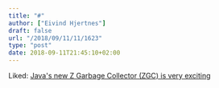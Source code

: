 ```yaml
---
title: "#"
author: ["Eivind Hjertnes"]
draft: false
url: "/2018/09/11/11/1623"
type: "post"
date: 2018-09-11T21:45:10+02:00
---
```


Liked:
[Java's
new Z Garbage Collector (ZGC) is very exciting](https://www.opsian.com/blog/javas-new-zgc-is-very-exciting/)
